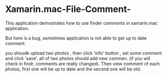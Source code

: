 # Xamarin.mac-File-Comment-


This application demostrates how to use  finder comments in xamarin.mac application. 

But here is a bug, sometimes application is not able to get up to date comment. 


you shoudk upload two photos , then click 'info' button , set some comment and click 'save'. all of two photos should 
add new commen. (if you will check in findr, comments are really changed). Then view comment of each photos, first one will be 
up to date and the second one will be old.
